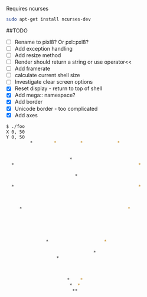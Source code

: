 Requires ncurses
```bash
sudo apt-get install ncurses-dev
```

##TODO
- [ ] Rename to pixl8? Or pxl::pxl8?
- [ ] Add exception handling
- [ ] Add resize method
- [ ] Render should return a string or use operator<<
- [ ] Add framerate
- [ ] calculate current shell size 
- [ ] Investigate clear screen options
- [x] Reset display - return to top of shell
- [x] Add mega:: namespace?
- [x] Add border
- [x] Unicode border - too complicated
- [x] Add axes

```bash
$ ./foo
X 0, 50
Y 0, 50
         *        *         *             *        
                                                   
                                                   
                        *                          
  *                                               *
                                                   
                          *                        
                                                   
  *                                               *
                                                   
                                                   
                                                   
     *                                        *    
                                                   
                                                   
                                                   
                                                   
                                                   
               *                     *             
                                                   
                                 *                 
                   *                               
                                                   
                                                   
                                                   
                       *    *                      
                        *  *                       
                         **
```
